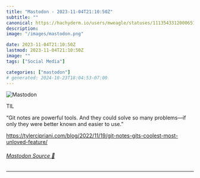 ```yaml
---
title: "Mastodon - 2023-11-04T21:10:50Z"
subtitle: ""
canonical: https://hachyderm.io/users/mweagle/statuses/111354331200065194
description:
image: "/images/mastodon.png"

date: 2023-11-04T21:10:50Z
lastmod: 2023-11-04T21:10:50Z
image: ""
tags: ["Social Media"]

categories: ["mastodon"]
# generated: 2024-10-23T18:04:53-07:00
---
```

![Mastodon](/images/mastodon.png)

<p>TIL </p><p>“Git notes are powerful tools. And they could solve so many problems—if only they were better known and easier to use.”</p><p><a href="https://tylercipriani.com/blog/2022/11/19/git-notes-gits-coolest-most-unloved-feature/" target="_blank" rel="nofollow noopener noreferrer" translate="no"><span class="invisible">https://</span><span class="ellipsis">tylercipriani.com/blog/2022/11</span><span class="invisible">/19/git-notes-gits-coolest-most-unloved-feature/</span></a></p>


###### [Mastodon Source 🐘](https://hachyderm.io/@mweagle/111354331200065194)

___
